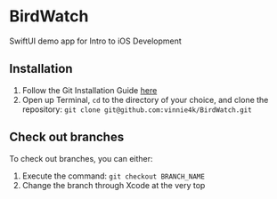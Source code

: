 # BirdWatch
SwiftUI demo app for Intro to iOS Development

## Installation
1. Follow the Git Installation Guide [here](https://liberating-rocket-508.notion.site/Git-Installation-Guide-f55fedb410d444c8a6615a528288233c)
2. Open up Terminal, `cd` to the directory of your choice, and clone the repository:
`git clone git@github.com:vinnie4k/BirdWatch.git`

## Check out branches
To check out branches, you can either:
1. Execute the command: `git checkout BRANCH_NAME`
2. Change the branch through Xcode at the very top
